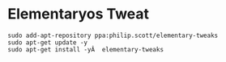 # Elementaryos Tweat

```
sudo add-apt-repository ppa:philip.scott/elementary-tweaks
sudo apt-get update -y
sudo apt-get install -yÂ  elementary-tweaks
```
